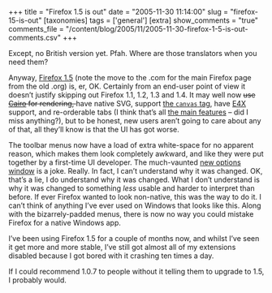 +++
title = "Firefox 1.5 is out"
date = "2005-11-30 11:14:00"
slug = "firefox-15-is-out"
[taxonomies]
tags = ['general']
[extra]
show_comments = "true"
comments_file = "/content/blog/2005/11/2005-11-30-firefox-1-5-is-out-comments.csv"
+++

Except, no British version yet. Pfah. Where are those translators when you need them?

Anyway, [Firefox 1.5](http://www.mozilla.com/firefox/) (note the move to the .com for the main Firefox page from the old .org) is, er, OK. Certainly from an end-user point of view it doesn’t justify skipping out Firefox 1.1, 1.2, 1.3 and 1.4. It may well now <del datetime="2005-11-30T16:31:31Z">use [Cairo](http://en.wikipedia.org/wiki/Cairo_%28graphics%29) for rendering, </del>have native SVG, support [the `canvas` tag](http://wiki.mozilla.org/XUL:Canvas_Tag), have [E4X](http://en.wikipedia.org/wiki/E4X) support, and re-orderable tabs (I think that’s all [the main features](http://www.squarefree.com/burningedge/releases/1.5-comprehensive.html) – did I miss anything?), but to be honest, new users aren’t going to care about any of that, all they’ll know is that the UI has got worse.

The toolbar menus now have a load of extra white-space for no apparent reason, which makes them look completely awkward, and like they were put together by a first-time UI developer. The much-vaunted [new options window](http://www.bengoodger.com/software/mb/options/prefwindowv/prefs.html) is a joke. Really. In fact, I can’t understand why it was changed. OK, that’s a lie, I do understand why it was changed. What I don’t understand is why it was changed to something *less* usable and harder to interpret than before. If ever Firefox wanted to look non-native, this was the way to do it. I can’t think of anything I’ve ever used on Windows that looks like this. Along with the bizarrely-padded menus, there is now no way you could mistake Firefox for a native Windows app.

I’ve been using Firefox 1.5 for a couple of months now, and whilst I’ve seen it get more and more stable, I’ve still got almost all of my extensions disabled because I got bored with it crashing ten times a day.

If I could recommend 1.0.7 to people without it telling them to upgrade to 1.5, I probably would.
